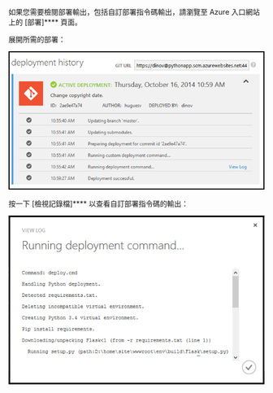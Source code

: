 如果您需要檢閱部署輸出，包括自訂部署指令碼輸出，請瀏覽至 Azure 入口網站上的 [部署]**** 頁面。

展開所需的部署：

![](./media/web-sites-python-troubleshoot-deployment/portal-deployment-history.png)

按一下 [檢視記錄檔]**** 以查看自訂部署指令碼的輸出：

![](./media/web-sites-python-troubleshoot-deployment/portal-deployment-log.png)

<!--HONumber=52--> 
